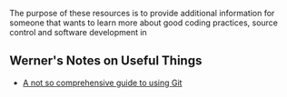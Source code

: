 The purpose of these resources is to provide additional information for someone that wants to learn more about good coding practices, source control and software development in 


## Werner's Notes on Useful Things

* [A not so comprehensive guide to using Git](./git.md) 